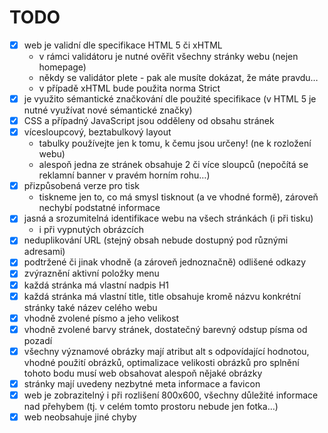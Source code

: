 # TODO

- [x] web je validní dle specifikace HTML 5 či xHTML
  - v rámci validátoru je nutné ověřit všechny stránky webu (nejen homepage)
  - někdy se validátor plete - pak ale musíte dokázat, že máte pravdu…
  - v případě xHTML bude použita norma Strict
- [x] je využito sémantické značkování dle použité specifikace (v HTML 5 je nutné využívat nové sémantické značky)
- [x] CSS a případný JavaScript jsou odděleny od obsahu stránek
- [x] vícesloupcový, beztabulkový layout
  - tabulky používejte jen k tomu, k čemu jsou určeny! (ne k rozložení webu)
  - alespoň jedna ze stránek obsahuje 2 či více sloupců (nepočítá se reklamní banner v pravém horním rohu…)
- [x] přizpůsobená verze pro tisk
  - tiskneme jen to, co má smysl tisknout (a ve vhodné formě), zároveň nechybí podstatné informace
- [x] jasná a srozumitelná identifikace webu na všech stránkách (i při tisku)
  - i při vypnutých obrázcích
- [x] neduplikování URL (stejný obsah nebude dostupný pod různými adresami)
- [x] podtržené či jinak vhodně (a zároveň jednoznačně) odlišené odkazy
- [x] zvýraznění aktivní položky menu
- [x] každá stránka má vlastní nadpis H1
- [x] každá stránka má vlastní title, title obsahuje kromě názvu konkrétní stránky také název celého webu
- [x] vhodně zvolené písmo a jeho velikost
- [x] vhodně zvolené barvy stránek, dostatečný barevný odstup písma od pozadí
- [x] všechny významové obrázky mají atribut alt s odpovídající hodnotou, vhodné použití obrázků, optimalizace velikosti obrázků
      pro splnění tohoto bodu musí web obsahovat alespoň nějaké obrázky
- [x] stránky mají uvedeny nezbytné meta informace a favicon
- [x] web je zobrazitelný i při rozlišení 800x600, všechny důležité informace nad přehybem (tj. v celém tomto prostoru nebude jen fotka…)
- [x] web neobsahuje jiné chyby
